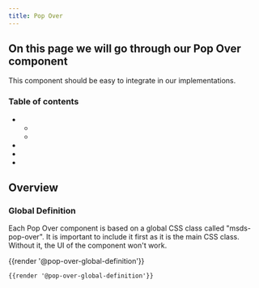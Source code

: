 ```yaml
---
title: Pop Over
---
```


## On this page we will go through our Pop Over component 

This component should be easy to integrate in our implementations. 

### Table of contents
<div class="row">
    <div class="col-4">
      <ul class="document__unordered-list">
            <li class="document__unordered-list-item"> 
                 <!-- <a class="msds-link" href="#overview">Overview</a> -->
                <ul class="document__unordered-list">
                      <li class="document__unordered-list-item">
                        <!-- <a class="msds-link" href="#global-definition">Global Definition</a> -->
                      </li>
                      <li class="document__unordered-list-item">
                        <!-- <a class="msds-link" href="#sizes">Sizes</a> -->
                      </li>
                </ul>
            </li>
            <li class="document__unordered-list-item">
                 <!-- <a class="msds-link" href="#features">Features</a> -->
            </li>
            <li class="document__unordered-list-item">
                  <!-- <a class="msds-link" href="#light-version">Light version</a> -->
            </li>
            <li class="document__unordered-list-item">
                  <!-- <a class="msds-link" href="#dark-version">Dark version</a> -->
            </li>
        </ul>      
    </div>    
</div>

## Overview
### Global Definition
Each Pop Over component is based on a global CSS class called "msds-pop-over". It is important to include it first as it is the main CSS class. Without it, the UI of the component won't work. 

<div class="element-preview">
  <div class="element-preview__inner">{{render '@pop-over-global-definition'}}</div>
</div>

```html
{{render '@pop-over-global-definition'}}
```